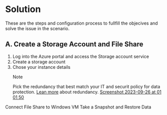 # Solution

These are the steps and configuration process to fullfill the objecives and solve the issue in the scenario.

## A. Create a Storage Account and File Share
1. Log into the Azure portal and access the Storage account service
2. Create a storage account
3. Chose your instance details
   >[!NOTE]
   >Pick the redundancy that best match your IT and securit policy for data protection. [Lean more](https://learn.microsoft.com/en-us/azure/storage/common/storage-redundancy) about redundancy.
[Screenshot 2023-09-26 at 01 01 50](https://github.com/asarejohn001/File-Share-Snapshots-in-Azure/assets/137245223/abd8b398-3a96-42b5-81fe-8e3817682843)

Connect File Share to Windows VM
Take a Snapshot and Restore Data
